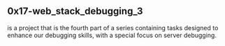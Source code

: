 ## 0x17-web_stack_debugging_3
is a project that is the fourth part of a series containing tasks designed to enhance our debugging skills, with a special focus on server debugging.
